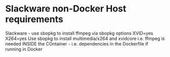 Slackware non-Docker Host requirements
======================================
Slackware - use sbopkg to install ffmpeg via sbopkg options XVID=yes X264=yes
Use sbopkg to install multimedia/x264 and xvidcore
i.e. ffmpeg is needed INSIDE the COntainer - i.e. dependencies in the Dockerfile if running in Docker


